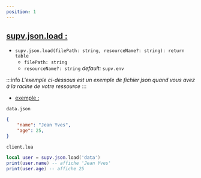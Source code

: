```yaml
---
position: 1
---
```


<h2><u>supv.json.load :</u></h2>

* `supv.json.load(filePath: string, resourceName?: string): return table`
    * `filePath: string`
    * `resourceName?: string` *default:* `supv.env`

:::info
*L'exemple ci-dessous est un exemple de fichier json quand vous avez à la racine de votre ressource*
:::

- <p><u>exemple :</u></p>

`data.json`
```json
{
    "name": "Jean Yves",
    "age": 25,
}
```

`client.lua`
```lua
local user = supv.json.load('data')
print(user.name) -- affiche 'Jean Yves'
print(user.age) -- affiche 25
```
